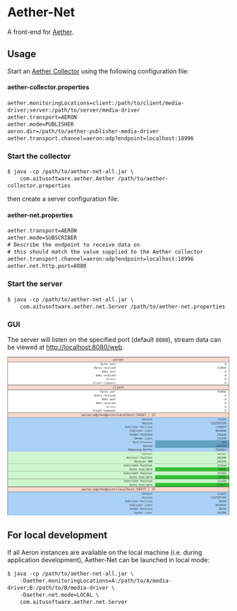 # Aether-Net

A front-end for [Aether](https://github.com/aitusoftware/aether).

## Usage

Start an [Aether Collector](https://github.com/aitusoftware/aether#collector) using the following
configuration file:

#### aether-collector.properties

```
aether.monitoringLocations=client:/path/to/client/media-driver;server:/path/to/server/media-driver
aether.transport=AERON
aether.mode=PUBLISHER
aeron.dir=/path/to/aether-publisher-media-driver
aether.transport.channel=aeron:udp?endpoint=localhost:18996
```

### Start the collector

```
$ java -cp /path/to/aether-net-all.jar \
    com.aitusoftware.aether.Aether /path/to/aether-collector.properties
```

then create a server configuration file:

#### aether-net.properties

```
aether.transport=AERON
aether.mode=SUBSCRIBER
# Describe the endpoint to receive data on
# this should match the value supplied to the Aether collector
aether.transport.channel=aeron:udp?endpoint=localhost:18996
aether.net.http.port=8080
```

### Start the server

```
$ java -cp /path/to/aether-net-all.jar \
    com.aitusoftware.aether.net.Server /path/to/aether-net.properties
```

### GUI

The server will listen on the specified port (default `8080`), stream data can
be viewed at [http://localhost:8080/web](http://localhost:8080/web).

![Aether Net front-end](https://github.com/aitusoftware/aether-net/raw/master/doc/img/fe.png "Aether Net front-end")

## For local development

If all Aeron instances are available on the local machine (i.e. during application development),
Aether-Net can be launched in local mode:

```
$ java -cp /path/to/aether-net-all.jar \
    -Daether.monitoringLocations=A:/path/to/A/media-driver;B:/path/to/B/media-driver \
    -Daether.net.mode=LOCAL \
    com.aitusoftware.aether.net.Server
```